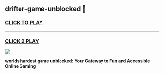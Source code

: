 
## drifter-game-unblocked 👋
<h3>
<a href="https://premium.freeplayer.one?title=drifter-game-unblocked&ref=14F">CLICK TO PLAY</a></h3>
<hr>

<h3>
<a href="https://premium.freeplayer.one?title=drifter-game-unblocked&ref=14F">CLICK 2 PLAY</a>
  
</h3>

<a href="https://premium.freeplayer.one?title=drifter-game-unblocked&ref=12F/"><img src="https://clearcache.store/games.png"></a>


**worlds hardest game unblocked: Your Gateway to Fun and Accessible Online Gaming**
